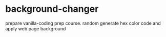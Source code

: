 # background-changer
prepare vanilla-coding prep course. random generate hex color code and apply web page background
